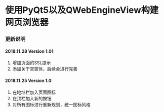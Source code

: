 # 使用PyQt5以及QWebEngineView构建网页浏览器
### 更新说明
#### 2018.11.28 Version 1.01
1. 增加页面的SSL提示
2. 添加关于空窗体，后续会进行完善
#### 2018.11.25 Version 1.0
1. 在地址栏加入页面图标
2. 在顶栏加入新的按钮
3. 对所有图标进行重新规划，统一图标风格